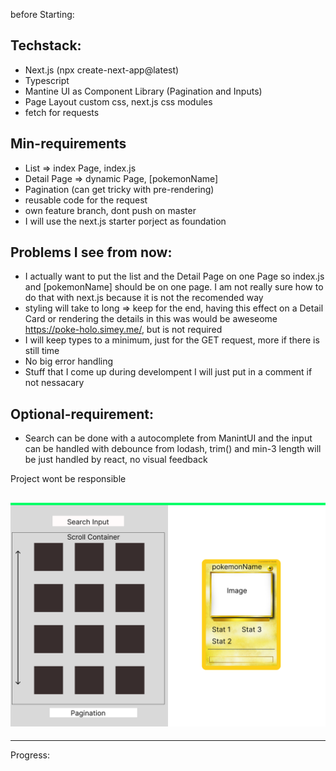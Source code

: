 before Starting:

## Techstack:

- Next.js (npx create-next-app@latest)
- Typescript
- Mantine UI as Component Library (Pagination and Inputs)
- Page Layout custom css, next.js css modules
- fetch for requests

## Min-requirements

- List => index Page, index.js
- Detail Page => dynamic Page, [pokemonName]
- Pagination (can get tricky with pre-rendering)
- reusable code for the request
- own feature branch, dont push on master
- I will use the next.js starter porject as foundation

## Problems I see from now:

- I actually want to put the list and the Detail Page on one Page
  so index.js and [pokemonName] should be on one page. I am
  not really sure how to do that with next.js because it is not the recomended way
- styling will take to long => keep for the end, having this effect on a Detail Card or rendering the details in this was would be aweseome https://poke-holo.simey.me/, but is not required
- I will keep types to a minimum, just for the GET request, more if there is still time
- No big error handling
- Stuff that I come up during develompent I will just put in a comment if not nessacary

## Optional-requirement:

- Search can be done with a autocomplete from ManintUI and the input can be handled with
  debounce from lodash, trim() and min-3 length will be just handled by react, no visual feedback

Project wont be responsible

## <img src="Mockup.png" alt/>

---

Progress:
